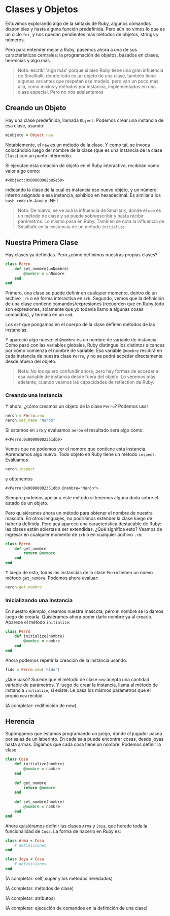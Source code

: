# Clases y Objetos

Estuvimos explorando algo de la sintaxis de Ruby, algunos comandos disponibles
y hasta alguna función predefinida. Pero aún no vimos lo que es un ciclo
`for`, y nos quedan pendientes más métodos de objetos, strings y números.

Pero para entender mejor a Ruby, pasemos ahora a una de sus características
centrales: la programación de objetos, basados en clases, herencias y algo más.

> Nota: escribí 'algo más' porque si bien Ruby tiene una gran influencia
de Smalltalk, donde todo es un objeto de una clase, también tiene algunas
variantes que respetan ese modelo, pero van un poco más allá, como mixins y
métodos por instancia, implementados en una clase especial. Pero no nos adelantemos

## Creando un Objeto

Hay una clase predefinida, llamada `Object`. Podemos crear una instancia
de esa clase, usando:

```ruby
miobjeto = Object.new
```
Notablemente, el `new` es un método de la clase. Y como tal, se invoca
colocándolo luego del nombre de la clase (que es una instancia de la clase `Class`)
con un punto intermedio.

Si ejecutan esta creación de objeto en el Ruby interactivo, recibirán como
valor algo como:

```
#<Object:0x00000002b85e50>
```

indicando la clase de la cual es instancia ese nuevo objeto, y un número interno
asignado a esa instancia, exhibido en hexadecimal. Es similar a los `hash code`
de Java y .NET.

> Nota: De nuevo, se ve acá la influencia de Smalltalk, donde el `new` es
un método de clase y se puede sobreescribir y hasta recibir parámetros. Lo
mismo pasa en Ruby. También se nota la influencia de Smalltalk en la existencia
de un método `initialize`.

## Nuestra Primera Clase

Hay clases ya definidas. Pero ¿cómo definimos nuestras propias clases?

```ruby
class Perro
    def set_nombre(unNombre)
        @nombre = unNombre
    end
end
```

Primero, una clase se puede definir en cualquier momento, dentro de un
archivo `.rb` o en forma interactiva en `irb`. Segundo, vemos que la definición
de una clase contiene comandos/expresiones (recuerden que en Ruby todo son
expresiones, solamente que yo todavía llamo a algunas cosas comandos), y
termina en un `end`.

Los `def` que pongamos en el cuerpo de la clase definen métodos de las instancias.

Y apareció algo nuevo: el `@nombre` es un nombre de variable de instancia. Como
pasó con las variables globales, Ruby distingue los distintos alcances por cómo
comienza el nombre de variable. Esa variable `@nombre` residirá en cada
instancia de nuestra clase `Perro`, y no se podrá acceder directamente desde
afuera del objeto.

> Nota: No los quiero confundir ahora, pero hay formas de acceder a esa variable
de instancia desde fuera del objeto. Lo veremos más adelante, cuando veamos las
capacidades de reflection de Ruby.

### Creando una Instancia

Y ahora, ¿cómo creamos un objeto de la clase `Perro`? Podemos usar

```ruby
neron = Perro.new
neron.set_name "Nerón"
```
Si estamos en `irb` y evaluamos `neron` el resultado será algo como:
```
#<Perro:0x00000002351db0>
```
Vemos que no podemos ver el nombre que contiene esta instancia. Aprendamos algo nuevo. Todo objeto
en Ruby tiene un método `inspect`. Evaluamos
```ruby
neron.inspect
```
y obtenemos
```
#<Perro:0x00000002351db0 @nombre="Nerón">
```
Siempre podemos apelar a este método si tenemos alguna duda sobre el estado de un objeto.

Pero quisiéramos ahora un método para obtener el nombre de nuestra mascota. En otros lenguajes, no podríamos
extender la clase luego de haberla definida. Pero acá aparece una característica destacable de Ruby: las clases
están abiertas a ser extendidas. ¿Qué significa esto? Veamos de ingresar en cualquier momento de `irb` o en cualquier
archivo `.rb`:

```ruby
class Perro
    def get_nombre
        return @nombre
    end
end
```

Y luego de esto, todas las instancias de la clase `Perro` tienen un nuevo método `get_nombre`. Podemos
ahora evaluar:

```ruby
neron.get_nombre
```

### Inicializando una Instancia

En nuestro ejemplo, creamos nuestra mascota, pero el nombre se lo damos luego de crearla. Quisiéramos ahora
poder darle nombre ya al crearlo. Aparece el método `initialize`:

```ruby
class Perro
    def initialize(nombre)
        @nombre = nombre
    end
end
```

Ahora podemos repetir la creación de la instancia usando:

```ruby
fido = Perro.new('Fido')
```

¿Que pasó? Sucede que el método de clase `new` acepta una cantidad variable de parámetros. Y luego de crear la instancia,
llama al método de instancia `initialize`, si existe. Le pasa los mismos parámetros que el propio `new` recibió.

(A completar: redifinición de new)

## Herencia

Supongamos que estamos programando un juego, donde el jugador pasea por salas de un laberinto. En cada sala
puede encontrar cosas, desde joyas hasta armas. Digamos que cada cosa tiene un nombre. Podemos definir la clase:

```ruby
class Cosa
    def initialize(nombre)
        @nombre = nombre
    end
    
    def get_nombre
        return @nombre
    end
    
    def set_nombre(nombre)
        @nombre = nombre
    end
end
```

Ahora quisiéramos definir las clases `Arma` y `Joya`, que herede toda la funcionalidad de `Cosa`. La forma de hacerlo
en Ruby es:

```ruby
class Arma < Cosa
    # definiciones
end

class Joya < Cosa
    # definiciones
end
```

(A completar: self, super y los métodos heredados)

(A completar: métodos de clase)

(A completar: atributos)

(A completar: ejecución de comandos en la definición de una clase)

